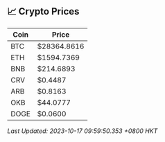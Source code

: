 ## 📈 Crypto Prices

| Coin | Price |
| ---- | ----- |
| BTC | $28364.8616 |
| ETH | $1594.7369 |
| BNB | $214.6893 |
| CRV | $0.4487 |
| ARB | $0.8163 |
| OKB | $44.0777 |
| DOGE | $0.0600 |

_Last Updated: 2023-10-17 09:59:50.353 +0800 HKT_
